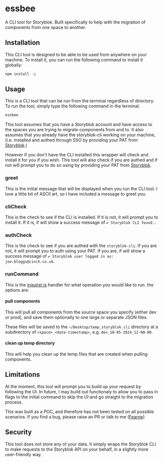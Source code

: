 # essbee

A CLI tool for Storyblok. Built specifically to help with the migration of components from one space to another.

## Installation

This CLI tool is designed to be able to be used from anywhere on your machine. To install it, you can run the following command to install it globally:

```zsh
npm install -g
```

## Usage

This is a CLI tool that can be run from the terminal regardless of directory. To run the tool, simply type the following command in the terminal:

```zsh
essbee
```

This tool assumes that you have a Storyblok account and have access to the spaces you are trying to migrate components from and to. It also assumes that you already have the storyblok-cli working on your machine, (i.e. installed and authed through SSO by providing your PAT from [Storyblok](https://app.storyblok.com/#/me/account?tab=token).)

However if you don't have the CLI installed this wrapper will check and install it for you if you wish. This tool will also check if you are authed and if not will prompt you to do so using by providing your PAT from [Storyblok](https://app.storyblok.com/#/me/account?tab=token).

### greet

This is the initial message that will be displayed when you run the CLI tool.
I love a little bit of ASCII art, so I have included a message to greet you.

### cliCheck

This is the check to see if the CLI is installed.
If it is not, it will prompt you to install it.
If it is, if will show a success message of `✔ Storyblok CLI found.`.

### authCheck

This is the check to see if you are authed with the `storyblok-cli`.
If you are not, it will prompt you to auth using your PAT.
If you are, if will show a success message of `✔ Storyblok user logged in as: joe.bloggs@cinch.co.uk`.

### runCommand

This is the [inquirer.js](https://www.npmjs.com/package/inquirer#question) handler for what operation you would like to run.
the options are:

#### pull components

This will pull all components from the source space you specify (either dev or prod), and save them optionally to one large or separate JSON files.

These files will be saved to the `~/Desktop/temp_storyblok_cli` directory at a subdirectory of `<space>_<date-timestamp>`, e.g. `dev_10-05-2024_12-00-00`.

#### clean up temp directory

This will help you clean up the temp files that are created when pulling components.

## Limitations

At the moment, this tool will prompt you to build up your request by following the UI. In future, I may build out functionaly to allow you to pass in flags to the initial command to skip the UI and go straight to the migration process.

This was built as a POC, and therefore has not been tested on all possible scenarios. If you find a bug, please raise an PR or talk to me ([Fearne](https://github.com/fearneyork)).

## Security

This tool does not store any of your data. It simply wraps the Storyblok CLI to make requests to the Storyblok API on your behalf, in a slightly more user-friendly way.
